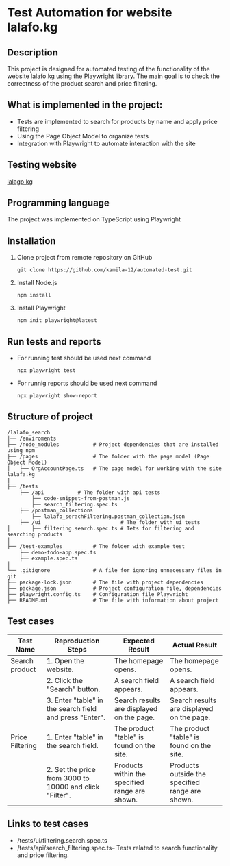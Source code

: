 # Test Automation for website lalafo.kg 

## Description 
This project is designed for automated testing of the functionality of the website lalafo.kg using the Playwright library. The main goal is to check the correctness of the product search and price filtering.

## What is implemented in the project:
- Tests are implemented to search for products by name and apply price filtering
- Using the Page Object Model to organize tests
- Integration with Playwright to automate interaction with the site

## Testing website
[lalago.kg](https://lalafo.kg)

## Programming language
The project was implemented on TypeScript using Playwright

## Installation
1. Clone project from remote repository on GitHub
    ```
    git clone https://github.com/kamila-12/automated-test.git
    ```
2. Install Node.js
    ```
    npm install
    ```
3. Install Playwright

    ```
    npm init playwright@latest
    ```
    

## Run tests and reports
- For running test should be used next command

    ```
    npx playwright test
    ```
- For runnig reports should be used next command

    ```
    npx playwright show-report
    ```

## Structure of project

```
/lalafo_search
│── /enviroments
├── /node_modules           # Project dependencies that are installed using npm
├── /pages                  # The folder with the page model (Page Object Model)
│   ├── OrgAccountPage.ts   # The page model for working with the site lalafa.kg
|
├── /tests       
    ├── /api           # The folder with api tests
        ├── code-snippet-from-postman.js
        ├── search_filtering.spec.ts
    ├── /postman_collections
        ├── lalafo_serachFiltering.postman_collection.json
    ├── /ui                          # The folder with ui tests
│       ├── filtering.search.spec.ts # Tets for filtering and searching products
│   
├── /test-examples          # The folder with example test
    ├── demo-todo-app.spec.ts
    ├── example.spec.ts
│
└── .gitignore              # A file for ignoring unnecessary files in git
├── package-lock.json       # The file with project dependencies
├── package.json            # Project configuration file, dependencies
├── playwright.config.ts    # Configuration file Playwright
├── README.md               # The file with information about project

```
## Test cases

| Test Name               | Reproduction Steps                                  | Expected Result                             | Actual Result                               |
|-------------------------|-----------------------------------------------------|---------------------------------------------|---------------------------------------------|
| Search product          | 1. Open the website.                                | The homepage opens.                         | The homepage opens.                         |
|                         | 2. Click the "Search" button.                       | A search field appears.                     | A search field appears.                     |
|                         | 3. Enter "table" in the search field and press "Enter". | Search results are displayed on the page. | Search results are displayed on the page.   |
| Price Filtering     | 1. Enter "table" in the search field.               | The product "table" is found on the site.   | The product "table" is found on the site.   |
|                         | 2. Set the price from 3000 to 10000 and click "Filter". | Products within the specified range are shown. | Products outside the specified range are shown. |

## Links to test cases
- /tests/ui/filtering.search.spec.ts 
- /tests/api/search_filtering.spec.ts– Tests related to search functionality and price filtering.

